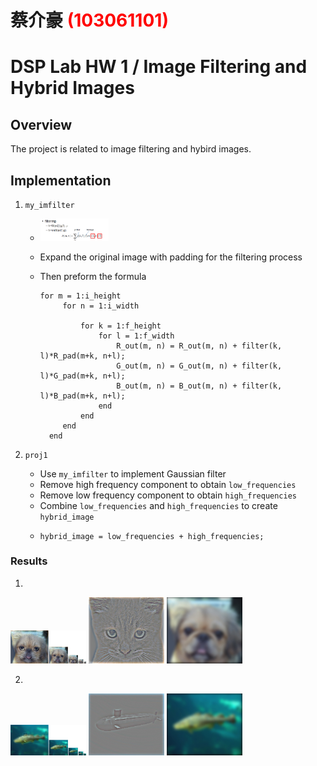 # 蔡介豪 <span style="color:red">(103061101)</span>

# DSP Lab HW 1 / Image Filtering and Hybrid Images

## Overview
The project is related to image filtering and hybird images.



## Implementation
1. ```my_imfilter```
	* <img src="../1.PNG" width="24%"/>
	* Expand the original image with padding for the filtering process
	* Then preform the formula

		 <pre><code>for m = 1:i_height
		   for n = 1:i_width
		       
		       for k = 1:f_height
		           for l = 1:f_width
		               R_out(m, n) = R_out(m, n) + filter(k, l)*R_pad(m+k, n+l);
		               G_out(m, n) = G_out(m, n) + filter(k, l)*G_pad(m+k, n+l);
		               B_out(m, n) = B_out(m, n) + filter(k, l)*B_pad(m+k, n+l);
		           end
		       end
		   end
		end</code></pre>

2. ```proj1```
	* Use ```my_imfilter``` to implement Gaussian filter
	* Remove high frequency component to obtain ```low_frequencies```
	* Remove low frequency component to obtain ```high_frequencies```
	* Combine ```low_frequencies``` and ```high_frequencies``` to create ```hybrid_image```
	* <pre><code>hybrid_image = low_frequencies + high_frequencies;</code></pre>

### Results
1. 
<img src="../results/image1/hybrid_image_scales.jpg" width="24%"/>
<img src="../results/image1/high_frequencies.jpg" width="24%"/>
<img src="../results/image1/low_frequencies.jpg" width="24%"/>

2.
<img src="../results/image2/hybrid_image_scales.jpg" width="24%"/>
<img src="../results/image2/high_frequencies.jpg" width="24%"/>
<img src="../results/image2/low_frequencies.jpg" width="24%"/>
